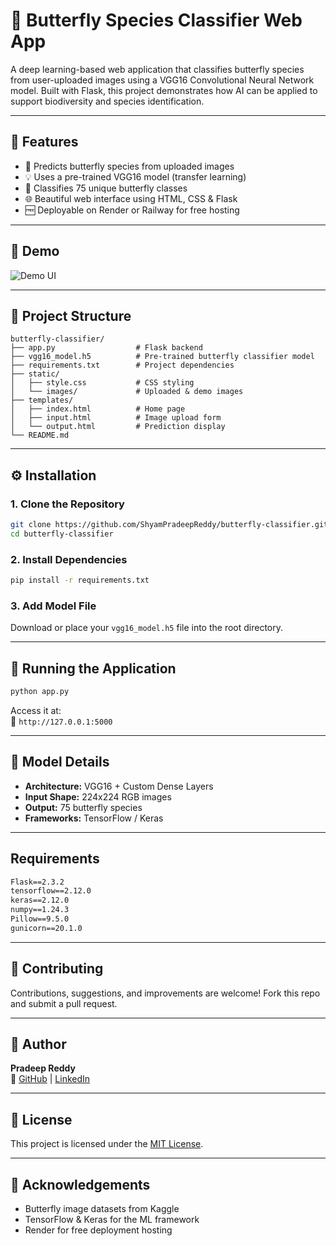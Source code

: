 
# 🦋 Butterfly Species Classifier Web App

A deep learning-based web application that classifies butterfly species from user-uploaded images using a VGG16 Convolutional Neural Network model. Built with Flask, this project demonstrates how AI can be applied to support biodiversity and species identification.

---

## 🌟 Features

- 🎯 Predicts butterfly species from uploaded images
- 💡 Uses a pre-trained VGG16 model (transfer learning)
- 🧠 Classifies 75 unique butterfly classes
- 🌐 Beautiful web interface using HTML, CSS & Flask
- 🆓 Deployable on Render or Railway for free hosting

---

## 📸 Demo

![Demo UI](static/images/demo_screenshot.jpg) <!-- Add a screenshot path or image link -->

---

## 📁 Project Structure

```
butterfly-classifier/
├── app.py                  # Flask backend
├── vgg16_model.h5          # Pre-trained butterfly classifier model
├── requirements.txt        # Project dependencies
├── static/
│   ├── style.css           # CSS styling
│   └── images/             # Uploaded & demo images
├── templates/
│   ├── index.html          # Home page
│   ├── input.html          # Image upload form
│   └── output.html         # Prediction display
└── README.md
```

---

## ⚙️ Installation

### 1. Clone the Repository
```bash
git clone https://github.com/ShyamPradeepReddy/butterfly-classifier.git
cd butterfly-classifier
```

### 2. Install Dependencies
```bash
pip install -r requirements.txt
```

### 3. Add Model File
Download or place your `vgg16_model.h5` file into the root directory.

---

## 🚀 Running the Application

```bash
python app.py
```

Access it at:  
📍 `http://127.0.0.1:5000`

---

## 🧠 Model Details

- **Architecture:** VGG16 + Custom Dense Layers
- **Input Shape:** 224x224 RGB images
- **Output:** 75 butterfly species
- **Frameworks:** TensorFlow / Keras

---

## Requirements

```txt
Flask==2.3.2
tensorflow==2.12.0
keras==2.12.0
numpy==1.24.3
Pillow==9.5.0
gunicorn==20.1.0
```

---

## 🙌 Contributing

Contributions, suggestions, and improvements are welcome! Fork this repo and submit a pull request.

---

## 👤 Author

**Pradeep Reddy**  
🔗 [GitHub](https://github.com/ShyamPradeepReddy) | [LinkedIn](https://linkedin.com/in/shyampradeepreddy)

---

## 📜 License

This project is licensed under the [MIT License](LICENSE).

---

## 💬 Acknowledgements

- Butterfly image datasets from Kaggle
- TensorFlow & Keras for the ML framework
- Render for free deployment hosting

